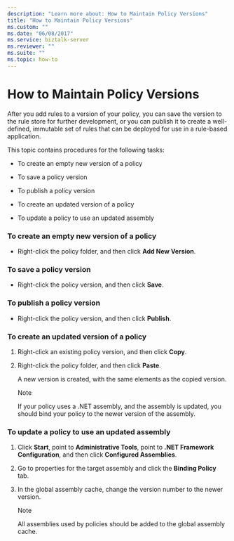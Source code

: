 ```yaml
---
description: "Learn more about: How to Maintain Policy Versions"
title: "How to Maintain Policy Versions"
ms.custom: ""
ms.date: "06/08/2017"
ms.service: biztalk-server
ms.reviewer: ""
ms.suite: ""
ms.topic: how-to
---
```

# How to Maintain Policy Versions
After you add rules to a version of your policy, you can save the version to the rule store for further development, or you can publish it to create a well-defined, immutable set of rules that can be deployed for use in a rule-based application.  
  
 This topic contains procedures for the following tasks:  
  
-   To create an empty new version of a policy  
  
-   To save a policy version  
  
-   To publish a policy version  
  
-   To create an updated version of a policy  
  
-   To update a policy to use an updated assembly  
  
### To create an empty new version of a policy  
  
-   Right-click the policy folder, and then click **Add New Version**.  
  
### To save a policy version  
  
-   Right-click the policy version, and then click **Save**.  
  
### To publish a policy version  
  
-   Right-click the policy version, and then click **Publish**.  
  
### To create an updated version of a policy  
  
1.  Right-click an existing policy version, and then click **Copy**.  
  
2.  Right-click the policy folder, and then click **Paste**.  
  
     A new version is created, with the same elements as the copied version.  
  
    > [!NOTE]
    >  If your policy uses a .NET assembly, and the assembly is updated, you should bind your policy to the newer version of the assembly.  
  
### To update a policy to use an updated assembly  
  
1.  Click **Start**, point to **Administrative Tools**, point to **.NET Framework Configuration**, and then click **Configured Assemblies**.  
  
2.  Go to properties for the target assembly and click the **Binding Policy** tab.  
  
3.  In the global assembly cache, change the version number to the newer version.  
  
    > [!NOTE]
    >  All assemblies used by policies should be added to the global assembly cache.
